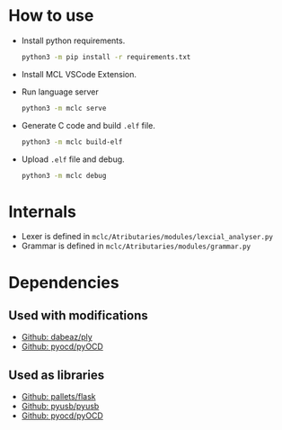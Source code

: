 # How to use

- Install python requirements.
    ```sh
    python3 -m pip install -r requirements.txt
    ```
- Install MCL VSCode Extension.
- Run language server

    ```sh
    python3 -m mclc serve
    ```
- Generate C code and build `.elf` file.

    ```sh
    python3 -m mclc build-elf
    ```

- Upload `.elf` file and debug.

    ```sh
    python3 -m mclc debug
    ```

# Internals

- Lexer is defined in `mclc/Atributaries/modules/lexcial_analyser.py`
- Grammar is defined in `mclc/Atributaries/modules/grammar.py`

# Dependencies

## Used with modifications

- [Github: dabeaz/ply](https://github.com/dabeaz/ply)
- [Github: pyocd/pyOCD](https://github.com/pyocd/pyOCD)

## Used as libraries

- [Github: pallets/flask](https://github.com/pallets/flask)
- [Github: pyusb/pyusb](https://github.com/pyusb/pyusb)
- [Github: pyocd/pyOCD](https://github.com/pyocd/pyOCD)